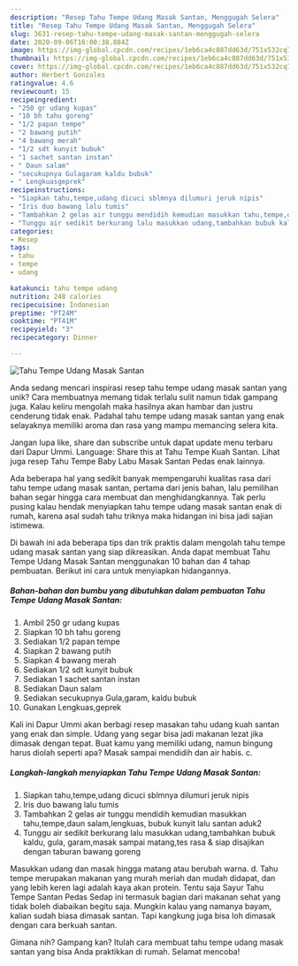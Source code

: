 ```yaml
---
description: "Resep Tahu Tempe Udang Masak Santan, Menggugah Selera"
title: "Resep Tahu Tempe Udang Masak Santan, Menggugah Selera"
slug: 3631-resep-tahu-tempe-udang-masak-santan-menggugah-selera
date: 2020-09-06T16:00:38.884Z
image: https://img-global.cpcdn.com/recipes/1eb6ca4c887dd63d/751x532cq70/tahu-tempe-udang-masak-santan-foto-resep-utama.jpg
thumbnail: https://img-global.cpcdn.com/recipes/1eb6ca4c887dd63d/751x532cq70/tahu-tempe-udang-masak-santan-foto-resep-utama.jpg
cover: https://img-global.cpcdn.com/recipes/1eb6ca4c887dd63d/751x532cq70/tahu-tempe-udang-masak-santan-foto-resep-utama.jpg
author: Herbert Gonzales
ratingvalue: 4.6
reviewcount: 15
recipeingredient:
- "250 gr udang kupas"
- "10 bh tahu goreng"
- "1/2 papan tempe"
- "2 bawang putih"
- "4 bawang merah"
- "1/2 sdt kunyit bubuk"
- "1 sachet santan instan"
- " Daun salam"
- "secukupnya Gulagaram kaldu bubuk"
- " Lengkuasgeprek"
recipeinstructions:
- "Siapkan tahu,tempe,udang dicuci sblmnya dilumuri jeruk nipis"
- "Iris duo bawang lalu tumis"
- "Tambahkan 2 gelas air tunggu mendidih kemudian masukkan tahu,tempe,daun salam,lengkuas, bubuk kunyit lalu santan aduk2"
- "Tunggu air sedikit berkurang lalu masukkan udang,tambahkan bubuk kaldu, gula, garam,masak sampai matang,tes rasa &amp; siap disajikan dengan taburan bawang goreng"
categories:
- Resep
tags:
- tahu
- tempe
- udang

katakunci: tahu tempe udang 
nutrition: 248 calories
recipecuisine: Indonesian
preptime: "PT24M"
cooktime: "PT41M"
recipeyield: "3"
recipecategory: Dinner

---
```



![Tahu Tempe Udang Masak Santan](https://img-global.cpcdn.com/recipes/1eb6ca4c887dd63d/751x532cq70/tahu-tempe-udang-masak-santan-foto-resep-utama.jpg)

Anda sedang mencari inspirasi resep tahu tempe udang masak santan yang unik? Cara membuatnya memang tidak terlalu sulit namun tidak gampang juga. Kalau keliru mengolah maka hasilnya akan hambar dan justru cenderung tidak enak. Padahal tahu tempe udang masak santan yang enak selayaknya memiliki aroma dan rasa yang mampu memancing selera kita.

Jangan lupa like, share dan subscribe untuk dapat update menu terbaru dari Dapur Ummi. Language: Share this at Tahu Tempe Kuah Santan. Lihat juga resep Tahu Tempe Baby Labu Masak Santan Pedas enak lainnya.

Ada beberapa hal yang sedikit banyak mempengaruhi kualitas rasa dari tahu tempe udang masak santan, pertama dari jenis bahan, lalu pemilihan bahan segar hingga cara membuat dan menghidangkannya. Tak perlu pusing kalau hendak menyiapkan tahu tempe udang masak santan enak di rumah, karena asal sudah tahu triknya maka hidangan ini bisa jadi sajian istimewa.


Di bawah ini ada beberapa tips dan trik praktis dalam mengolah tahu tempe udang masak santan yang siap dikreasikan. Anda dapat membuat Tahu Tempe Udang Masak Santan menggunakan 10 bahan dan 4 tahap pembuatan. Berikut ini cara untuk menyiapkan hidangannya.

<!--inarticleads1-->

##### Bahan-bahan dan bumbu yang dibutuhkan dalam pembuatan Tahu Tempe Udang Masak Santan:

1. Ambil 250 gr udang kupas
1. Siapkan 10 bh tahu goreng
1. Sediakan 1/2 papan tempe
1. Siapkan 2 bawang putih
1. Siapkan 4 bawang merah
1. Sediakan 1/2 sdt kunyit bubuk
1. Sediakan 1 sachet santan instan
1. Sediakan  Daun salam
1. Sediakan secukupnya Gula,garam, kaldu bubuk
1. Gunakan  Lengkuas,geprek


Kali ini Dapur Ummi akan berbagi resep masakan tahu udang kuah santan yang enak dan simple. Udang yang segar bisa jadi makanan lezat jika dimasak dengan tepat. Buat kamu yang memiliki udang, namun bingung harus diolah seperti apa? Masak sampai mendidih dan air habis. c. 

<!--inarticleads2-->

##### Langkah-langkah menyiapkan Tahu Tempe Udang Masak Santan:

1. Siapkan tahu,tempe,udang dicuci sblmnya dilumuri jeruk nipis
1. Iris duo bawang lalu tumis
1. Tambahkan 2 gelas air tunggu mendidih kemudian masukkan tahu,tempe,daun salam,lengkuas, bubuk kunyit lalu santan aduk2
1. Tunggu air sedikit berkurang lalu masukkan udang,tambahkan bubuk kaldu, gula, garam,masak sampai matang,tes rasa &amp; siap disajikan dengan taburan bawang goreng


Masukkan udang dan masak hingga matang atau berubah warna. d. Tahu tempe merupakan makanan yang murah meriah dan mudah didapat, dan yang lebih keren lagi adalah kaya akan protein. Tentu saja Sayur Tahu Tempe Santan Pedas Sedap ini termasuk bagian dari makanan sehat yang tidak boleh diabaikan begitu saja. Mungkin kalau yang namanya bayam, kalian sudah biasa dimasak santan. Tapi kangkung juga bisa loh dimasak dengan cara berkuah santan. 

Gimana nih? Gampang kan? Itulah cara membuat tahu tempe udang masak santan yang bisa Anda praktikkan di rumah. Selamat mencoba!
